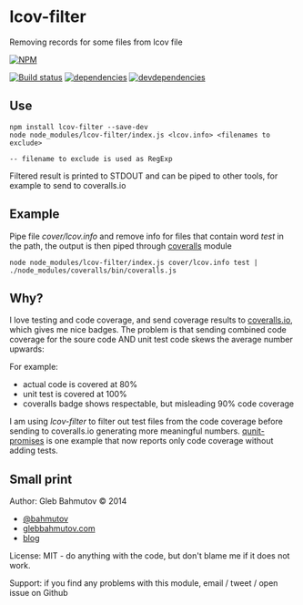 # lcov-filter

Removing records for some files from lcov file

[![NPM][lcov-filter-icon]][lcov-filter-url]

[![Build status][lcov-filter-ci-image]][lcov-filter-ci-url]
[![dependencies][lcov-filter-dependencies-image]][lcov-filter-dependencies-url]
[![devdependencies][lcov-filter-devdependencies-image]][lcov-filter-devdependencies-url]

## Use

    npm install lcov-filter --save-dev
    node node_modules/lcov-filter/index.js <lcov.info> <filenames to exclude>

    -- filename to exclude is used as RegExp

Filtered result is printed to STDOUT and can be piped to other tools, for example
to send to coveralls.io

## Example

Pipe file *cover/lcov.info* and remove info for files that contain word *test* in the path,
the output is then piped through [coveralls](https://github.com/cainus/node-coveralls) module

    node node_modules/lcov-filter/index.js cover/lcov.info test | ./node_modules/coveralls/bin/coveralls.js

## Why?

I love testing and code coverage, and send coverage results
to [coveralls.io](http://bahmutov.calepin.co/code-coverage-via-gt-and-coveralls.html),
which gives me nice badges. The problem is that sending combined code coverage for
the soure code AND unit test code skews the average number upwards:

For example:

* actual code is covered at 80%
* unit test is covered at 100%
* coveralls badge shows respectable, but misleading 90% code coverage

I am using *lcov-filter* to filter out test files from the code coverage
before sending to coveralls.io generating more meaningful numbers.
[qunit-promises](https://github.com/bahmutov/qunit-promises) is one example
that now reports only code coverage without adding tests.

## Small print

Author: Gleb Bahmutov &copy; 2014

* [@bahmutov](https://twitter.com/bahmutov)
* [glebbahmutov.com](http://glebbahmutov.com)
* [blog](http://bahmutov.calepin.co/)

License: MIT - do anything with the code, but don't blame me if it does not work.

Support: if you find any problems with this module, email / tweet / open issue on Github

[lcov-filter-icon]: https://nodei.co/npm/lcov-filter.png?downloads=true
[lcov-filter-url]: https://npmjs.org/package/lcov-filter
[lcov-filter-ci-image]: https://travis-ci.org/bahmutov/lcov-filter.png?branch=master
[lcov-filter-ci-url]: https://travis-ci.org/bahmutov/lcov-filter
[lcov-filter-dependencies-image]: https://david-dm.org/bahmutov/lcov-filter.png
[lcov-filter-dependencies-url]: https://david-dm.org/bahmutov/lcov-filter
[lcov-filter-devdependencies-image]: https://david-dm.org/bahmutov/lcov-filter/dev-status.png
[lcov-filter-devdependencies-url]: https://david-dm.org/bahmutov/lcov-filter#info=devDependencies
